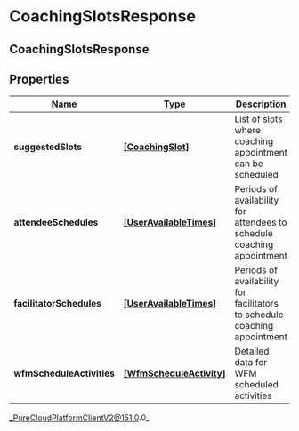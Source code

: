 # CoachingSlotsResponse

## CoachingSlotsResponse

## Properties

|Name | Type | Description | Notes|
|------------ | ------------- | ------------- | -------------|
| **suggestedSlots** | [**[CoachingSlot]**](CoachingSlot) | List of slots where coaching appointment can be scheduled | [optional] |
| **attendeeSchedules** | [**[UserAvailableTimes]**](UserAvailableTimes) | Periods of availability for attendees to schedule coaching appointment | [optional] |
| **facilitatorSchedules** | [**[UserAvailableTimes]**](UserAvailableTimes) | Periods of availability for facilitators to schedule coaching appointment | [optional] |
| **wfmScheduleActivities** | [**[WfmScheduleActivity]**](WfmScheduleActivity) | Detailed data for WFM scheduled activities | [optional] |



_PureCloudPlatformClientV2@151.0.0_
